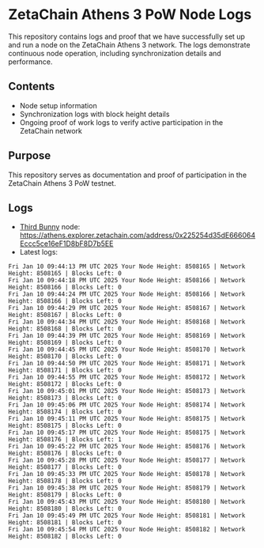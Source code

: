 # ZetaChain Athens 3 PoW Node Logs
This repository contains logs and proof that we have successfully set up and run a node on the ZetaChain Athens 3 network. The logs demonstrate continuous node operation, including synchronization details and performance.

## Contents
- Node setup information
- Synchronization logs with block height details
- Ongoing proof of work logs to verify active participation in the ZetaChain network

## Purpose
This repository serves as documentation and proof of participation in the ZetaChain Athens 3 PoW testnet.

## Logs

- [Third Bunny](https://thirdbunny.xyz/) node: https://athens.explorer.zetachain.com/address/0x225254d35dE666064Eccc5ce16eF1D8bF8D7b5EE
- Latest logs:
```
Fri Jan 10 09:44:13 PM UTC 2025 Your Node Height: 8508165 | Network Height: 8508165 | Blocks Left: 0
Fri Jan 10 09:44:18 PM UTC 2025 Your Node Height: 8508166 | Network Height: 8508166 | Blocks Left: 0
Fri Jan 10 09:44:24 PM UTC 2025 Your Node Height: 8508166 | Network Height: 8508166 | Blocks Left: 0
Fri Jan 10 09:44:29 PM UTC 2025 Your Node Height: 8508167 | Network Height: 8508167 | Blocks Left: 0
Fri Jan 10 09:44:34 PM UTC 2025 Your Node Height: 8508168 | Network Height: 8508168 | Blocks Left: 0
Fri Jan 10 09:44:39 PM UTC 2025 Your Node Height: 8508169 | Network Height: 8508169 | Blocks Left: 0
Fri Jan 10 09:44:45 PM UTC 2025 Your Node Height: 8508170 | Network Height: 8508170 | Blocks Left: 0
Fri Jan 10 09:44:50 PM UTC 2025 Your Node Height: 8508171 | Network Height: 8508171 | Blocks Left: 0
Fri Jan 10 09:44:55 PM UTC 2025 Your Node Height: 8508172 | Network Height: 8508172 | Blocks Left: 0
Fri Jan 10 09:45:01 PM UTC 2025 Your Node Height: 8508173 | Network Height: 8508173 | Blocks Left: 0
Fri Jan 10 09:45:06 PM UTC 2025 Your Node Height: 8508174 | Network Height: 8508174 | Blocks Left: 0
Fri Jan 10 09:45:11 PM UTC 2025 Your Node Height: 8508175 | Network Height: 8508175 | Blocks Left: 0
Fri Jan 10 09:45:17 PM UTC 2025 Your Node Height: 8508175 | Network Height: 8508176 | Blocks Left: 1
Fri Jan 10 09:45:22 PM UTC 2025 Your Node Height: 8508176 | Network Height: 8508176 | Blocks Left: 0
Fri Jan 10 09:45:28 PM UTC 2025 Your Node Height: 8508177 | Network Height: 8508177 | Blocks Left: 0
Fri Jan 10 09:45:33 PM UTC 2025 Your Node Height: 8508178 | Network Height: 8508178 | Blocks Left: 0
Fri Jan 10 09:45:38 PM UTC 2025 Your Node Height: 8508179 | Network Height: 8508179 | Blocks Left: 0
Fri Jan 10 09:45:43 PM UTC 2025 Your Node Height: 8508180 | Network Height: 8508180 | Blocks Left: 0
Fri Jan 10 09:45:49 PM UTC 2025 Your Node Height: 8508181 | Network Height: 8508181 | Blocks Left: 0
Fri Jan 10 09:45:54 PM UTC 2025 Your Node Height: 8508182 | Network Height: 8508182 | Blocks Left: 0
```
